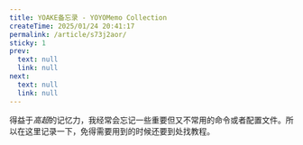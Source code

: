 ```yaml
---
title: YOAKE备忘录 - YOYOMemo Collection
createTime: 2025/01/24 20:41:17
permalink: /article/s73j2aor/
sticky: 1
prev: 
  text: null
  link: null
next:
  text: null
  link: null
---
```


得益于*高超*的记忆力，我经常会忘记一些重要但又不常用的命令或者配置文件。所以在这里记录一下，免得需要用到的时候还要到处找教程。

<LinkCard title="前端开发第一步：Node.js 开箱配置" href="/article/plfhxsip/" />

<LinkCard title="我的终端不可能这么可爱： Windows Terminal 配置与美化" href="/article/d9nhlckh/" />

<LinkCard title="Connect from Everywhere： frp 内网穿透" href="/article/ijuxu79o/" />